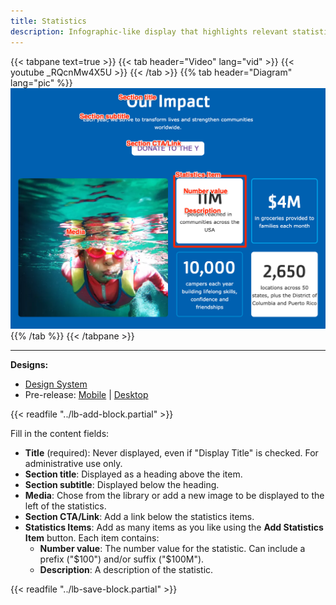 ```yaml
---
title: Statistics
description: Infographic-like display that highlights relevant statistics to users.
---
```


{{< tabpane text=true >}}
  {{< tab header="Video" lang="vid" >}}
    {{< youtube _RQcnMw4X5U >}}
  {{< /tab >}}
  {{% tab header="Diagram" lang="pic" %}}
![Screenshot of the Statistics component with block labels](lb-statistics.png)
  {{% /tab %}}
{{< /tabpane >}}

-----

**Designs:**
- [Design System](../../../../../../assets/img/designs/lb-ui-kit/Statistics.jpg)
- Pre-release: [Mobile](<../../../../../../assets/img/designs/lb/Statistics Mobile.png>) | [Desktop](<../../../../../../assets/img/designs/lb/Statistics Desktop.png>)

{{< readfile "../lb-add-block.partial" >}}

Fill in the content fields:

- **Title** (required): Never displayed, even if "Display Title" is checked. For administrative use only.
- **Section title**: Displayed as a heading above the item.
- **Section subtitle**: Displayed below the heading.
- **Media**: Chose from the library or add a new image to be displayed to the left of the statistics.
- **Section CTA/Link**: Add a link below the statistics items.
- **Statistics Items**: Add as many items as you like using the **Add Statistics Item** button. Each item contains:
  - **Number value**: The number value for the statistic. Can include a prefix ("$100") and/or suffix ("$100M").
  - **Description**: A description of the statistic.

{{< readfile "../lb-save-block.partial" >}}